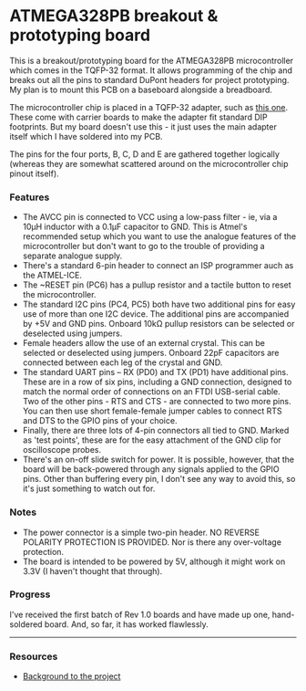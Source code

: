 # ATMEGA328PB breakout & prototyping board

This is a breakout/prototyping board for the ATMEGA328PB microcontroller which comes in the TQFP-32 format. It allows programming of the chip and breaks out all the pins to standard DuPont headers for project prototyping. My plan is to mount this PCB on a baseboard alongside a breadboard.

The microcontroller chip is placed in a TQFP-32 adapter, such as [this one](https://www.ebay.com/itm/1Pcs-TQFP32-QFP32-TO-DIP32-28-IC-Programmer-Adapter-Chip-Test-Socket-Pitch-Black/173689092477?ssPageName=STRK%3AMEBIDX%3AIT&_trksid=p2057872.m2749.l2649). These come with carrier boards to make the adapter fit standard DIP footprints. But my board doesn't use this - it just uses the main adapter itself which I have soldered into my PCB.

The pins for the four ports, B, C, D and E are gathered together logically (whereas they are somewhat scattered around on the microcontroller chip pinout itself).

### Features
* The AVCC pin is connected to VCC using a low-pass filter - ie, via a 10µH inductor with a 0.1µF capacitor to GND. This is Atmel's recommended setup which you want to use the analogue features of the microcontroller but don't want to go to the trouble of providing a separate analogue supply.
* There's a standard 6-pin header to connect an ISP programmer auch as the ATMEL-ICE.
* The ~RESET pin (PC6) has a pullup resistor and a tactile button to reset the microcontroller.
* The standard I2C pins (PC4, PC5) both have two additional pins for easy use of more than one I2C device. The additional pins are accompanied by +5V and GND pins. Onboard 10kΩ pullup resistors can be selected or deselected using jumpers.
* Female headers allow the use of an external crystal. This can be selected or deselected using jumpers. Onboard 22pF capacitors are connected between each leg of the crystal and GND.
* The standard UART pins – RX (PD0) and TX (PD1) have additional pins. These are in a row of six pins, including a GND connection, designed to match the normal order of connections on an FTDI USB-serial cable. Two of the other pins - RTS and CTS - are connected to two more pins. You can then use short female-female jumper cables to connect RTS and DTS to the GPIO pins of your choice.
* Finally, there are three lots of 4-pin connectors all tied to GND. Marked as 'test points', these are for the easy attachment of the GND clip for oscilloscope probes.
* There's an on-off slide switch for power. It is possible, however, that the board will be back-powered through any signals applied to the GPIO pins. Other than buffering every pin, I don't see any way to avoid this, so it's just something to watch out for.

### Notes
* The power connector is a simple two-pin header. NO REVERSE POLARITY PROTECTION IS PROVIDED. Nor is there any over-voltage protection.
* The board is intended to be powered by 5V, although it might work on 3.3V (I haven't thought that through).

### Progress
I've received the first batch of Rev 1.0 boards and have made up one, hand-soldered board. And, so far, it has worked flawlessly.

***
### Resources
* [Background to the project](https://mansfield-devine.com/speculatrix/2019/07/atmega328pb-breakout-and-prototyping-board/)


